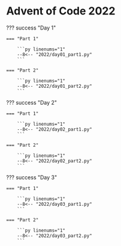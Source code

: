 # Advent of Code 2022

??? success "Day 1"

    === "Part 1"

        ```py linenums="1"
        --8<-- "2022/day01_part1.py"
        ```

    === "Part 2"

        ```py linenums="1"
        --8<-- "2022/day01_part2.py"
        ```

??? success "Day 2"

    === "Part 1"

        ```py linenums="1"
        --8<-- "2022/day02_part1.py"
        ```

    === "Part 2"

        ```py linenums="1"
        --8<-- "2022/day02_part2.py"
        ```

??? success "Day 3"

    === "Part 1"

        ```py linenums="1"
        --8<-- "2022/day03_part1.py"
        ```

    === "Part 2"

        ```py linenums="1"
        --8<-- "2022/day03_part2.py"
        ```
